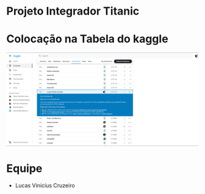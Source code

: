 # Projeto Integrador Titanic

# Colocação na Tabela do kaggle
![alt text](https://github.com/LucasViniciusCruzeiro/Projeto_Integrador_Titanic/blob/main/Colocação_Titanic.png?raw=true)

# Equipe
- Lucas Vinicíus Cruzeiro
